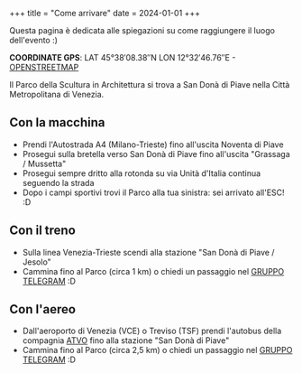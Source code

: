 +++
title = "Come arrivare"
date = 2024-01-01
+++

Questa pagina è dedicata alle spiegazioni su come raggiungere il luogo dell'evento :)

**COORDINATE GPS**: LAT 45°38′08.38″N LON 12°32′46.76″E - [OPENSTREETMAP](https://www.openstreetmap.org/#map=18/45.63542/12.54626)

Il Parco della Scultura in Architettura si trova a San Donà di Piave nella Città Metropolitana di Venezia.

## Con la macchina

* Prendi l'Autostrada A4 (Milano-Trieste) fino all'uscita Noventa di Piave
* Prosegui sulla bretella verso San Donà di Piave fino all'uscita "Grassaga / Mussetta"
* Prosegui sempre dritto alla rotonda su via Unità d'Italia continua seguendo la strada
* Dopo i campi sportivi trovi il Parco alla tua sinistra: sei arrivato all'ESC! :D

## Con il treno

* Sulla linea Venezia-Trieste scendi alla stazione "San Donà di Piave / Jesolo"
* Cammina fino al Parco (circa 1 km) o chiedi un passaggio nel [GRUPPO TELEGRAM](http://t.me/endsummercamp) :D

## Con l'aereo

* Dall'aeroporto di Venezia (VCE) o Treviso (TSF) prendi l'autobus della compagnia [ATVO](http://www.atvo.it) fino alla stazione "San Donà di Piave"
* Cammina fino al Parco (circa 2,5 km) o chiedi un passaggio nel [GRUPPO TELEGRAM](http://t.me/endsummercamp) :D 